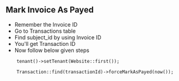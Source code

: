 ## Mark Invoice As Payed

- Remember the Invoice ID
- Go to Transactions table
- Find subject_id by using Invoice ID
- You'll get Transaction ID
- Now follow below given steps

```
    tenant()->setTenant(Website::first());
    
    Transaction::find(transactionId)->forceMarkAsPayed(now());
    
```
